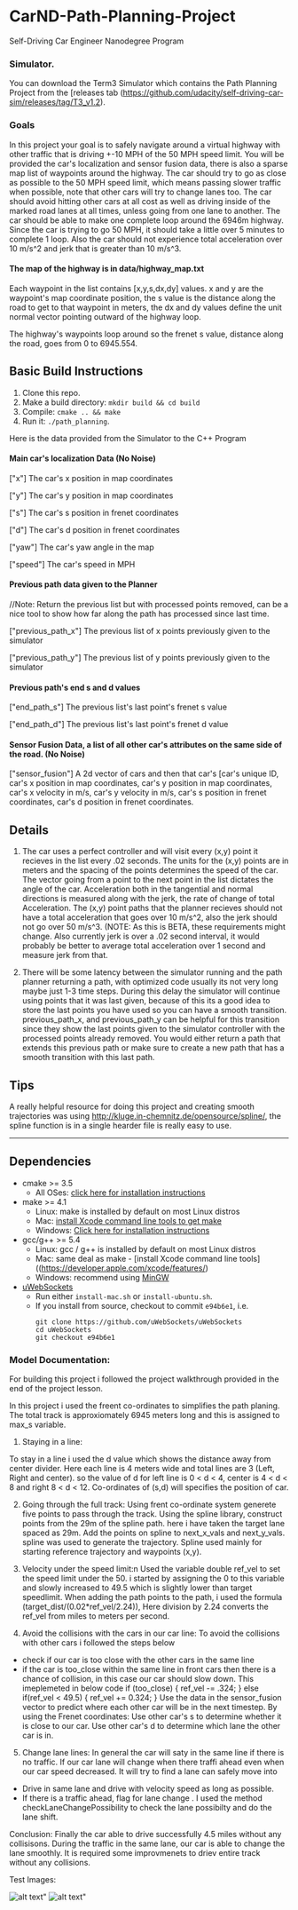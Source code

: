 # CarND-Path-Planning-Project
Self-Driving Car Engineer Nanodegree Program
   
### Simulator.
You can download the Term3 Simulator which contains the Path Planning Project from the [releases tab (https://github.com/udacity/self-driving-car-sim/releases/tag/T3_v1.2).

### Goals
In this project your goal is to safely navigate around a virtual highway with other traffic that is driving +-10 MPH of the 50 MPH speed limit. You will be provided the car's localization and sensor fusion data, there is also a sparse map list of waypoints around the highway. The car should try to go as close as possible to the 50 MPH speed limit, which means passing slower traffic when possible, note that other cars will try to change lanes too. The car should avoid hitting other cars at all cost as well as driving inside of the marked road lanes at all times, unless going from one lane to another. The car should be able to make one complete loop around the 6946m highway. Since the car is trying to go 50 MPH, it should take a little over 5 minutes to complete 1 loop. Also the car should not experience total acceleration over 10 m/s^2 and jerk that is greater than 10 m/s^3.

#### The map of the highway is in data/highway_map.txt
Each waypoint in the list contains  [x,y,s,dx,dy] values. x and y are the waypoint's map coordinate position, the s value is the distance along the road to get to that waypoint in meters, the dx and dy values define the unit normal vector pointing outward of the highway loop.

The highway's waypoints loop around so the frenet s value, distance along the road, goes from 0 to 6945.554.

## Basic Build Instructions

1. Clone this repo.
2. Make a build directory: `mkdir build && cd build`
3. Compile: `cmake .. && make`
4. Run it: `./path_planning`.

Here is the data provided from the Simulator to the C++ Program

[//]: # (Image References)

[image1]: ./images/TargetMiles.png "TargetMile"
[image3]: ./images/Image3.png "Image3"


#### Main car's localization Data (No Noise)

["x"] The car's x position in map coordinates

["y"] The car's y position in map coordinates

["s"] The car's s position in frenet coordinates

["d"] The car's d position in frenet coordinates

["yaw"] The car's yaw angle in the map

["speed"] The car's speed in MPH

#### Previous path data given to the Planner

//Note: Return the previous list but with processed points removed, can be a nice tool to show how far along
the path has processed since last time. 

["previous_path_x"] The previous list of x points previously given to the simulator

["previous_path_y"] The previous list of y points previously given to the simulator

#### Previous path's end s and d values 

["end_path_s"] The previous list's last point's frenet s value

["end_path_d"] The previous list's last point's frenet d value

#### Sensor Fusion Data, a list of all other car's attributes on the same side of the road. (No Noise)

["sensor_fusion"] A 2d vector of cars and then that car's [car's unique ID, car's x position in map coordinates, car's y position in map coordinates, car's x velocity in m/s, car's y velocity in m/s, car's s position in frenet coordinates, car's d position in frenet coordinates. 

## Details

1. The car uses a perfect controller and will visit every (x,y) point it recieves in the list every .02 seconds. The units for the (x,y) points are in meters and the spacing of the points determines the speed of the car. The vector going from a point to the next point in the list dictates the angle of the car. Acceleration both in the tangential and normal directions is measured along with the jerk, the rate of change of total Acceleration. The (x,y) point paths that the planner recieves should not have a total acceleration that goes over 10 m/s^2, also the jerk should not go over 50 m/s^3. (NOTE: As this is BETA, these requirements might change. Also currently jerk is over a .02 second interval, it would probably be better to average total acceleration over 1 second and measure jerk from that.

2. There will be some latency between the simulator running and the path planner returning a path, with optimized code usually its not very long maybe just 1-3 time steps. During this delay the simulator will continue using points that it was last given, because of this its a good idea to store the last points you have used so you can have a smooth transition. previous_path_x, and previous_path_y can be helpful for this transition since they show the last points given to the simulator controller with the processed points already removed. You would either return a path that extends this previous path or make sure to create a new path that has a smooth transition with this last path.

## Tips

A really helpful resource for doing this project and creating smooth trajectories was using http://kluge.in-chemnitz.de/opensource/spline/, the spline function is in a single hearder file is really easy to use.

---

## Dependencies

* cmake >= 3.5
  * All OSes: [click here for installation instructions](https://cmake.org/install/)
* make >= 4.1
  * Linux: make is installed by default on most Linux distros
  * Mac: [install Xcode command line tools to get make](https://developer.apple.com/xcode/features/)
  * Windows: [Click here for installation instructions](http://gnuwin32.sourceforge.net/packages/make.htm)
* gcc/g++ >= 5.4
  * Linux: gcc / g++ is installed by default on most Linux distros
  * Mac: same deal as make - [install Xcode command line tools]((https://developer.apple.com/xcode/features/)
  * Windows: recommend using [MinGW](http://www.mingw.org/)
* [uWebSockets](https://github.com/uWebSockets/uWebSockets)
  * Run either `install-mac.sh` or `install-ubuntu.sh`.
  * If you install from source, checkout to commit `e94b6e1`, i.e.
    ```
    git clone https://github.com/uWebSockets/uWebSockets 
    cd uWebSockets
    git checkout e94b6e1
    ```

### Model Documentation:
For building this project i followed the project walkthrough provided in the end of the project lesson.

In this project i used the freent co-ordinates to simplifies the path planing. The total track is approxiomately 6945 meters long and this is assigned to max_s variable.
1. Staying in a line:

To stay in a line i used the d value which shows the distance away from center divider. Here each line is 4 meters wide and total lines are 3 (Left, Right and center). so the value of d for left line is 0 < d < 4, center is 4 < d < 8 and right 8 < d < 12. Co-ordinates of (s,d) will specifies the position of car.

2. Going through the full track: 
Using frent co-ordinate system generete five points to pass through the track. Using the spline library, construct points from the 29m of the spline path. here i have taken the target lane spaced as 29m.
Add the points on spline to next_x_vals and next_y_vals. spline was used to generate the trajectory. Spline used mainly for starting reference trajectory  and waypoints (x,y). 

3. Velocity under the speed limit:n
Used the  variable double ref_vel to set the speed limit under the 50. i started by assigning the 0 to this variable and slowly increased to 49.5 which is slightly lower than target speedlimit.
When adding the path points to the path, i used the formula (target_dist/(0.02*ref_vel/2.24)), Here division by 2.24 converts the ref_vel from miles to meters per second.

4. Avoid the collisions with the cars in our car line:
To avoid the collisions with other cars i followed the steps below
- check if our car is too close with the other cars in the same line
- if the car is too_close within the same line in front cars then there is a chance of collision, in this case our car should slow down. This imeplemeted in below code
if (too_close) {
                ref_vel -= .324;
            } else if(ref_vel < 49.5) {
                ref_vel += 0.324;
            }
Use the data in the sensor_fusion vector to predict where each other car will be in the next timestep. By using the Frenet coordinates:
Use other car's s to determine whether it is close to our car.
Use other car's d to determine which lane the other car is in.

5. Change lane lines:
In general the car will saty in the same line if there is no traffic. If our car lane will change when there traffi ahead even when our car speed decreased. It will try to find a lane can safely move into
- Drive in same lane and drive with velocity speed  as long as possible.
- If there is a traffic ahead, flag for lane change . I used the method checkLaneChangePossibility to check the lane possibilty and do the lane shift.

Conclusion:
Finally the car able to drive successfully 4.5 miles without any collisisons. During the traffic in the same lane, our car is able to change the lane smoothly. It is required some improvmenets to driev entire track without any collisions. 

Test Images:

[//]: # (Image References)

![alt text][image1]"
![alt text][image3]"